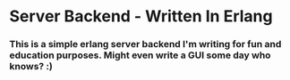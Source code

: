 # Server Backend - Written In Erlang
### This is a simple erlang server backend I'm writing for fun and education purposes. Might even write a GUI some day who knows? :)
